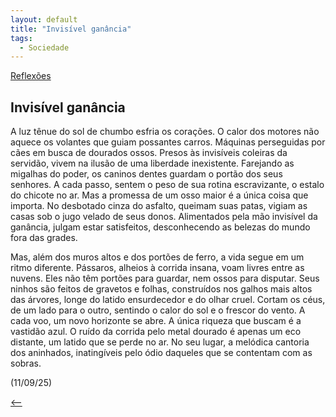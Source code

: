 ```yaml
---
layout: default
title: "Invisível ganância"
tags:
  - Sociedade
--- 
```




[Reflexões](./)

## Invisível ganância

A luz tênue do sol de chumbo esfria os corações. O calor dos motores não aquece os volantes que guiam possantes carros. Máquinas perseguidas por cães em busca de dourados ossos. Presos às invisíveis coleiras da servidão, vivem na ilusão de uma liberdade inexistente. Farejando as migalhas do poder, os caninos dentes guardam o portão dos seus senhores. A cada passo, sentem o peso de sua rotina escravizante, o estalo do chicote no ar. Mas a promessa de um osso maior é a única coisa que importa. No desbotado cinza do asfalto, queimam suas patas, vigiam as casas sob o jugo velado de seus donos. Alimentados pela mão invisível da ganância, julgam estar satisfeitos, desconhecendo as belezas do mundo fora das grades.

Mas, além dos muros altos e dos portões de ferro, a vida segue em um ritmo diferente. Pássaros, alheios à corrida insana, voam livres entre as nuvens. Eles não têm portões para guardar, nem ossos para disputar. Seus ninhos são feitos de gravetos e folhas, construídos nos galhos mais altos das árvores, longe do latido ensurdecedor e do olhar cruel. Cortam os céus, de um lado para o outro, sentindo o calor do sol e o frescor do vento. A cada voo, um novo horizonte se abre. A única riqueza que buscam é a vastidão azul. O ruído da corrida pelo metal dourado é apenas um eco distante, um latido que se perde no ar. No seu lugar, a melódica cantoria dos aninhados, inatingíveis pelo ódio daqueles que se contentam com as sobras.

(11/09/25)

[<--](./)